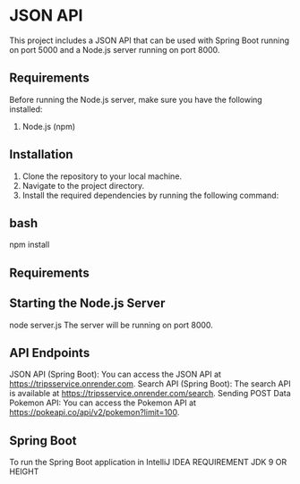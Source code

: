 # JSON API

This project includes a JSON API that can be used with Spring Boot running on port 5000 and a Node.js server running on port 8000.

## Requirements

Before running the Node.js server, make sure you have the following installed:

1. Node.js (npm)

## Installation

1. Clone the repository to your local machine.
2. Navigate to the project directory.
3. Install the required dependencies by running the following command:

## bash
npm install

## Requirements
## Starting the Node.js Server
node server.js
The server will be running on port 8000.

## API Endpoints
JSON API (Spring Boot): You can access the JSON API at https://tripsservice.onrender.com.
Search API (Spring Boot): The search API is available at https://tripsservice.onrender.com/search.
Sending POST Data
Pokemon API: You can access the Pokemon API at https://pokeapi.co/api/v2/pokemon?limit=100.

## Spring Boot
To run the Spring Boot application in IntelliJ IDEA REQUIREMENT JDK 9 OR HEIGHT
